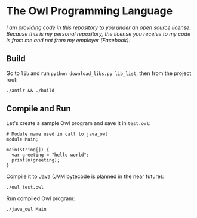 # The Owl Programming Language

_I am providing code in this repository to you under an open source license._
_Because this is my personal repository,_
_the license you receive to my code is from me and not from my employer (Facebook)_.

## Build
Go to `lib` and run `python download_libs.py lib_list`, then from the project root:

```
./antlr && ./build
```

## Compile and Run
Let's create a sample Owl program and save it in `test.owl`:
```
# Module name used in call to java_owl
module Main;

main(String[]) {
  var greeting = "hello world";
  println(greeting);
}
```
Compile it to Java (JVM bytecode is planned in the near future):
```
./owl test.owl
```
Run compiled Owl program:
```
./java_owl Main
```
